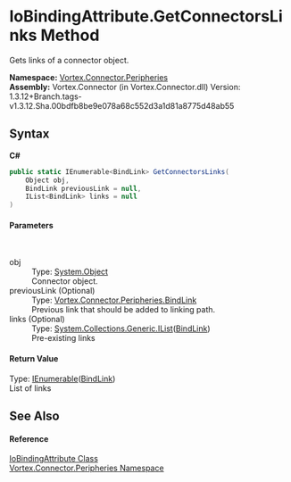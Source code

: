 # IoBindingAttribute.GetConnectorsLinks Method 
 

Gets links of a connector object.

**Namespace:**&nbsp;<a href="N_Vortex_Connector_Peripheries.md">Vortex.Connector.Peripheries</a><br />**Assembly:**&nbsp;Vortex.Connector (in Vortex.Connector.dll) Version: 1.3.12+Branch.tags-v1.3.12.Sha.00bdfb8be9e078a68c552d3a1d81a8775d48ab55

## Syntax

**C#**<br />
``` C#
public static IEnumerable<BindLink> GetConnectorsLinks(
	Object obj,
	BindLink previousLink = null,
	IList<BindLink> links = null
)
```


#### Parameters
&nbsp;<dl><dt>obj</dt><dd>Type: <a href="https://docs.microsoft.com/dotnet/api/system.object" target="_blank">System.Object</a><br />Connector object.</dd><dt>previousLink (Optional)</dt><dd>Type: <a href="T_Vortex_Connector_Peripheries_BindLink.md">Vortex.Connector.Peripheries.BindLink</a><br />Previous link that should be added to linking path.</dd><dt>links (Optional)</dt><dd>Type: <a href="https://docs.microsoft.com/dotnet/api/system.collections.generic.ilist-1" target="_blank">System.Collections.Generic.IList</a>(<a href="T_Vortex_Connector_Peripheries_BindLink.md">BindLink</a>)<br />Pre-existing links</dd></dl>

#### Return Value
Type: <a href="https://docs.microsoft.com/dotnet/api/system.collections.generic.ienumerable-1" target="_blank">IEnumerable</a>(<a href="T_Vortex_Connector_Peripheries_BindLink.md">BindLink</a>)<br />List of links

## See Also


#### Reference
<a href="T_Vortex_Connector_Peripheries_IoBindingAttribute.md">IoBindingAttribute Class</a><br /><a href="N_Vortex_Connector_Peripheries.md">Vortex.Connector.Peripheries Namespace</a><br />